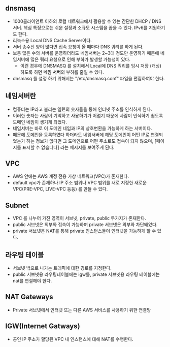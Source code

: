 
## dnsmasq 
- 1000클라이언트 이하의 로컬 네트워크에서 활용할 수 있는 간단한 DHCP / DNS 서버. 핵심 특징으로는 쉬운 설정과 소규모 시스템을 꼽을 수 있다. IPv6를 지원하기도 한다.
- 리눅스용 Local DNS Cache Server이다.
- 서버 송수신 양이 많다면 접속 요청이 올 때마다 DNS 쿼리를 하게 된다. 
- 보통 많은 수의 서버를 운영하더라도 네임서버는 2~3대 정도만 운영하기 때문에 네임서버에 많은 쿼리 요청으로 인해 부하가 발생할 가능성이 있다. 
  - 이런 경우에 DNSMASQ 를 설치해서 Local에 DNS 쿼리를 임시 저장 (캐싱) 하도록 하면 **네임 서버**의 부하를 줄일 수 있다. 
 - dnsmasq 를 설정 하기 위해서는 "/etc/dnsmasq.conf" 파일을 편집하여야 한다. 

## 네임서버란
- 컴퓨터는 IP라고 불리는 일련의 숫자들을 통해 인터넷 주소를 인식하게 된다. 
- 이러한 숫자는 사람이 기억하고 사용하기가 어렵기 때문에 사람이 인식하기 쉽도록 도메인 네임이 생기게 되었다. 
- 네임서버는 바로 이 도메인 네임과 IP의 상호변환을 가능하게 하는 서버이다. 
- 때문에 도메인을 등록하였다 하더라도 네임서버에 해당 도메인이 어떤 IP로 연결되었는가 하는 정보가 없다면 그 도메인으로 어떤 주소로도 접속이 되지 않으며, [페이지를 표시할 수 없습니다] 라는 메시지를 보여주게 된다.

## VPC
- AWS 안에는 AWS 계정 전용 가상 네트워크(VPC)가 존재한다.
- default vpc가 존재하나 IP 주소 범위나 VPC 범위를 새로 지정한 새로운 VPC(PRE-VPC, LIVE-VPC 등등) 를 만들 수 있다. 

## Subnet
- VPC 를 나누어 가진 영역이 서브넷, private, public 두가지가 존재한다.
- public 서브넷은 외부와 접속이 가능하며 private 서브넷은 외부와 차단돼있다. 
- private 서브넷은 NAT를 통해 private 인스턴스들이 인터넷을 가능하게 할 수 있다. 

## 라우팅 테이블 
- 서브넷 밖으로 나가는 트래픽에 대한 경로를 지정한다.
- public 서브넷용 라우팅테이블에는 igw를, private 서브넷용 라우팅 테이블에는 nat를 연결해야 한다. 

## NAT Gateways
- Private 서브넷에서 인터넷 또는 다른 AWS 서비스를 사용하기 위한 연결망

## IGW(Internet Gatways)
- 공인 IP 주소가 할당된 VPC 내 인스턴스에 대해 NAT를 수행한다.
